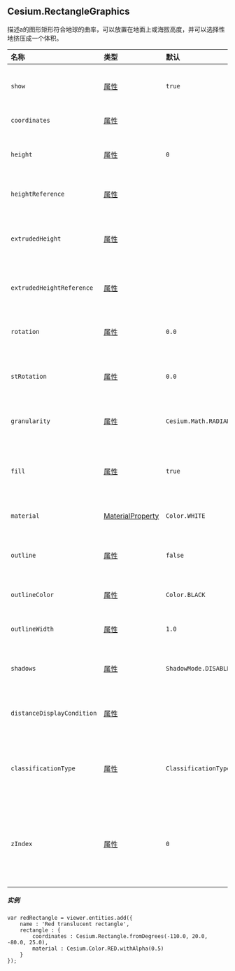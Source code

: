 ## Cesium.RectangleGraphics

描述a的图形矩形符合地球的曲率，可以放置在地面上或海拔高度，并可以选择性地挤压成一个体积。

| 名称 | 类型 | 默认 | 描述 |
| :--- | :--- | :--- | :--- |
| `show` | [属性](https://cesiumjs.org/Cesium/Build/Documentation/Property.html) | `true` | optional一个boolean属性，指定矩形的可见性。 |
| `coordinates` | [属性](https://cesiumjs.org/Cesium/Build/Documentation/Property.html) |  | 可选属性指定[`Rectangle`](https://cesiumjs.org/Cesium/Build/Documentation/Rectangle.html)。 |
| `height` | [属性](https://cesiumjs.org/Cesium/Build/Documentation/Property.html) | `0` | optional一个数字属性，指定矩形相对于椭球面的高度。 |
| `heightReference` | [属性](https://cesiumjs.org/Cesium/Build/Documentation/Property.html) |  | optional一个属性，指定高度相对于什么。 |
| `extrudedHeight` | [属性](https://cesiumjs.org/Cesium/Build/Documentation/Property.html) |  | optional一个数字属性，指定矩形的挤压面相对于椭球面的高度。 |
| `extrudedHeightReference` | [属性](https://cesiumjs.org/Cesium/Build/Documentation/Property.html) |  | optional一个属性，指定extrudedHeight相对于什么。 |
| `rotation` | [属性](https://cesiumjs.org/Cesium/Build/Documentation/Property.html) | `0.0` | optional一个数字属性，指定从北向顺时针旋转矩形。 |
| `stRotation` | [属性](https://cesiumjs.org/Cesium/Build/Documentation/Property.html) | `0.0` | optional一个数字属性，指定从北向逆时针旋转矩形纹理。 |
| `granularity` | [属性](https://cesiumjs.org/Cesium/Build/Documentation/Property.html) | `Cesium.Math.RADIANS_PER_DEGREE` | optional一个数字属性，指定矩形上各点之间的角距离。 |
| `fill` | [属性](https://cesiumjs.org/Cesium/Build/Documentation/Property.html) | `true` | optional一个boolean属性，指定矩形是否填充了提供的材质。 |
| `material` | [MaterialProperty](https://cesiumjs.org/Cesium/Build/Documentation/MaterialProperty.html) | `Color.WHITE` | optional一个属性，指定用于填充矩形的材质。 |
| `outline` | [属性](https://cesiumjs.org/Cesium/Build/Documentation/Property.html) | `false` | optional一个布尔属性，指定矩形是否已轮廓化。 |
| `outlineColor` | [属性](https://cesiumjs.org/Cesium/Build/Documentation/Property.html) | `Color.BLACK` | optional一个指定[`Color`](https://cesiumjs.org/Cesium/Build/Documentation/Color.html)轮廓的属性。 |
| `outlineWidth` | [属性](https://cesiumjs.org/Cesium/Build/Documentation/Property.html) | `1.0` | optional一个指定轮廓宽度的数字属性。 |
| `shadows` | [属性](https://cesiumjs.org/Cesium/Build/Documentation/Property.html) | `ShadowMode.DISABLED` | optional枚举属性，指定矩形是否从每个光源投射或接收阴影。 |
| `distanceDisplayCondition` | [属性](https://cesiumjs.org/Cesium/Build/Documentation/Property.html) |  | optional一个属性，指定与相机相距该显示矩形的距离。 |
| `classificationType` | [属性](https://cesiumjs.org/Cesium/Build/Documentation/Property.html) | `ClassificationType.BOTH` | optional一个枚举属性，指定此矩形是否会在地面上对terrain，3D Tiles或两者进行分类。 |
| `zIndex` | [属性](https://cesiumjs.org/Cesium/Build/Documentation/Property.html) | `0` | optional一个属性，指定用于排序地面几何的zIndex。仅当矩形是常量且未指定height或extrudedHeight时才有效。 |

##### 实例

```
var redRectangle = viewer.entities.add({
    name : 'Red translucent rectangle',
    rectangle : {
        coordinates : Cesium.Rectangle.fromDegrees(-110.0, 20.0, -80.0, 25.0),
        material : Cesium.Color.RED.withAlpha(0.5)
    }
});
```




